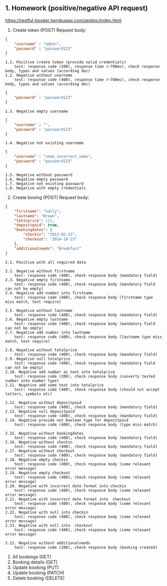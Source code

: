 
## 1. Homework (positive/negative API request)
https://restful-booker.herokuapp.com/apidoc/index.html

1. Create token (POST)
Request body:
```json
{
    "username" : "admin",
    "password" : "password123"
}
```
    1.1. Positive create token (provide valid credentials)
        test: response code (200), response time (~700ms), check response body, types and values (according doc)
    1.2. Negative without username
        test: response code (400), response time (~700ms), check response body, types and values (according doc)
```json
{
    "password" : "password123"
}
```
    1.3. Negative empty username
```json
{
    "username" : "",
    "password" : "password123"
}
```
    1.4. Negative not existing username
```json
{
    "username" : "some_incorrect_name",
    "password" : "password123"
}
```
    1.5. Negative without password
    1.6. Negative empty password
    1.7. Negative not existing password
    1.8. Negative with empty credentials

2. Create booing (POST)
Request body:
```json
{
    "firstname": "Sally",
    "lastname": "Brown",
    "totalprice": 111,
    "depositpaid": true,
    "bookingdates": {
        "checkin": "2013-02-23",
        "checkout": "2014-10-23"
    },
    "additionalneeds": "Breakfast"
}
```
    2.1. Positive with all required data

    2.2. Negative without firstname
        test: response code (400), check response body (mandatory field)
    2.3. Negative empty firstname
        test: response code (400), check response body (mandatory field can not be empty)
    2.4. Negative add number into firstname
        test: response code (400), check response body (firstname type miss match, text require)

    2.5. Negative without lastname
        test: response code (400), check response body (mandatory field)
    2.6. Negative empty lastname
        test: response code (400), check response body (mandatory field can not be empty)
    2.7. Negative add number into lastname
        test: response code (400), check response body (lastname type miss match, text require)

    2.8. Negative without totalprice
        test: response code (400), check response body (mandatory field)
    2.9. Negative null totalprice
        test: response code (400), check response body (mandatory field can not be empty)
    2.10. Negative add number as text into totalprice
        test: response code (200), check response body (converts texted number into number type)
    2.11. Negative add some text into totalprice
        test: response code (400), check response body (should not accept letters, symbols etc)

    2.12. Negative without depositpaid
        test: response code (400), check response body (mandatory field)
    2.13. Negative null depositpaid
        test: response code (400), check response body (mandatory field)
    2.14. Negative provide not boolean type for depositpaid
        test: response code (400), check response body (type miss match)
    
    2.15. Negative without bookingdates
        test: response code (400), check response body (mandatory field)
    2.16. Negative without checkin
        test: response code (400), check response body (mandatory field)
    2.17. Negative without checkout
        test: response code (400), check response body (mandatory field)
    2.18. Negative empty checkin
        test: response code (400), check response body (some relevant error message)
    2.19. Negative empty checkout
        test: response code (400), check response body (some relevant error message)
    2.20. Negative with incorrect date format into checkin
        test: response code (400), check response body (some relevant error message)
    2.21. Negative with incorrect date format into  checkout
        test: response code (400), check response body (some relevant error message)
    2.22. Negative with null into checkin
        test: response code (400), check response body (some relevant error message)
    2.23. Negative with null into  checkout
        test: response code (400), check response body (some relevant error message)

    2.12. Negative without additionalneeds
        test: response code (200), check response body (booking created)


1. All bookings (GET)
2. Booking details (GET)
3. Update booking (PUT)
4. Update booking (PATCH)
5. Delete booking (DELETE)

